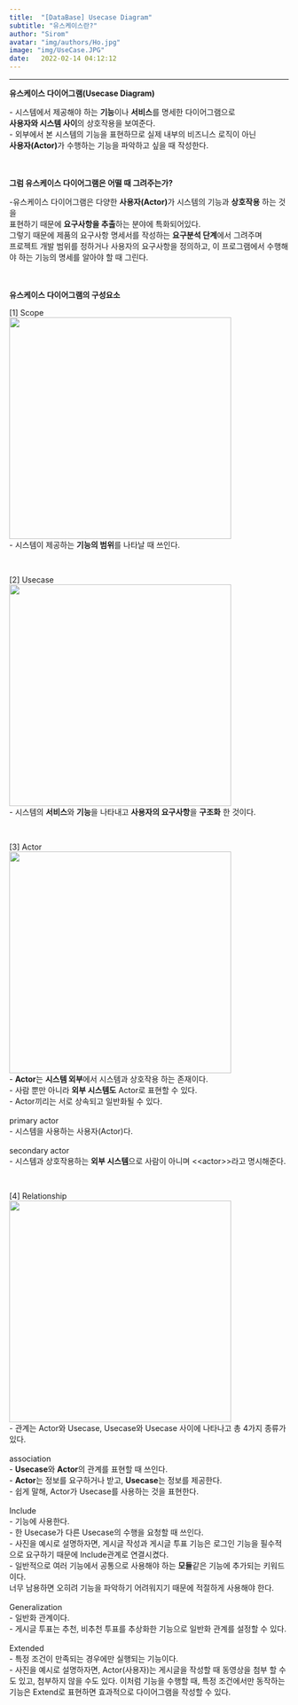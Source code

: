```yaml
---
title:  "[DataBase] Usecase Diagram"
subtitle: "유스케이스란?"
author: "Sirom"
avatar: "img/authors/Ho.jpg"
image: "img/UseCase.JPG"
date:   2022-02-14 04:12:12
---
```

***

<b class="topic">유스케이스 다이어그램(Usecase Diagram)</b>
<p class="content">
  - 시스템에서 제공해야 하는 <b>기능</b>이나 <b>서비스</b>를 명세한 다이어그램으로<br>
   <b>사용자와 시스템 사이</b>의 상호작용을 보여준다.<br>
  - 외부에서 본 시스템의 기능을 표현하므로 실제 내부의 비즈니스 로직이 아닌<br>
   <b>사용자(Actor)</b>가 수행하는 기능을 파악하고 싶을 때 작성한다.
</p>
<br>
<br>
<b class="topic">그럼 유스케이스 다이어그램은 어떨 때 그려주는가?</b>
<p class="content">-유스케이스 다이어그램은 다양한 <b>사용자(Actor)</b>가 시스템의 기능과 <b>상호작용</b> 하는 것을<br> 
   표현하기 때문에 <b>요구사항을 추출</b>하는 분야에 특화되어있다.<br>
   그렇기 때문에 제품의 요구사항 명세서를 작성하는 <b>요구분석 단계</b>에서 그려주며<br>
   프로젝트 개발 범위를 정하거나 사용자의 요구사항을 정의하고, 이 프로그램에서 수행해야 하는 기능의 명세를 알아야 할 때 그린다.
</p>
<br>
<br>
<b class="topic">유스케이스 다이어그램의 구성요소</b>
<p class="content">
  [1] Scope<br>
  <img src="https://img1.daumcdn.net/thumb/R1280x0/?scode=mtistory2&fname=https%3A%2F%2Fblog.kakaocdn.net%2Fdn%2FbKUzV2%2FbtqD7GQ9hFz%2FjsaYUjCUeA8zWF7HVqHulK%2Fimg.png" width="400" height="400"><br>
  - 시스템이 제공하는 <b>기능의 범위</b>를 나타날 때 쓰인다.
</p>
<br>
<p class="content">
  [2] Usecase<br>
  <img src="https://img1.daumcdn.net/thumb/R1280x0/?scode=mtistory2&fname=https%3A%2F%2Fblog.kakaocdn.net%2Fdn%2Fnn1ji%2FbtqD8iWBj8B%2Fmh8iz4ryxEoxfWW0key4w0%2Fimg.png" width="400" height="400"><br>
  - 시스템의 <b>서비스</b>와 <b>기능</b>을 나타내고 <b>사용자의 요구사항</b>을 <b>구조화</b> 한 것이다.
</p>
<br>
<p class="content">
  [3] Actor<br>
  <img src="https://img1.daumcdn.net/thumb/R1280x0/?scode=mtistory2&fname=https%3A%2F%2Fblog.kakaocdn.net%2Fdn%2FdNjqd1%2FbtqD8N29nY1%2FQBJAaLyu3fLbyWPEi9OQWk%2Fimg.png" width="400" height="400"><br>
  - <b>Actor</b>는 <b>시스템 외부</b>에서 시스템과 상호작용 하는 존재이다.<br>
  - 사람 뿐만 아니라 <b>외부 시스템도</b> Actor로 표현할 수 있다.<br>
  - Actor끼리는 서로 상속되고 일반화될 수 있다.<br>
  <br>
  primary actor<br>
  - 시스템을 사용하는 사용자(Actor)다.<br>
  <br>
  secondary actor<br>
  - 시스템과 상호작용하는 <b>외부 시스템</b>으로 사람이 아니며 &lt;&lt;actor&gt;&gt;라고 명시해준다.<br>
</p>
<br>
<p class="content">
  [4] Relationship<br>
  <img src="https://img1.daumcdn.net/thumb/R1280x0/?scode=mtistory2&fname=https%3A%2F%2Fblog.kakaocdn.net%2Fdn%2FH8d2u%2FbtqD9uaZF7p%2FvUJuoF6G4piVLbEzTlEEd1%2Fimg.png" width="400" height="400"><br>
  - 관계는 Actor와 Usecase, Usecase와 Usecase 사이에 나타나고 총 4가지 종류가 있다.<br>
  <br>
  association<br>
  - <b>Usecase</b>와 <b>Actor</b>의 관계를 표현할 때 쓰인다.<br>
  - <b>Actor</b>는 정보를 요구하거나 받고, <b>Usecase</b>는 정보를 제공한다.<br>
  - 쉽게 말해, Actor가 Usecase를 사용하는 것을 표현한다.<br>
  <br>
  Include<br>
  - 기능에 사용한다.<br>
  - 한 Usecase가 다른 Usecase의 수행을 요청할 때 쓰인다.<br>
  - 사진을 예시로 설명하자면, 게시글 작성과 게시글 투표 기능은 로그인 기능을 필수적으로 요구하기 때문에 Include관계로 연결시켰다.<br>
  - 일반적으로 여러 기능에서 공통으로 사용해야 하는 <b>모듈</b>같은 기능에 추가되는 키워드이다.<br>
   너무 남용하면 오히려 기능을 파악하기 어려워지기 때문에 적절하게 사용해야 한다.<br>
  <br>
  Generalization<br>
  - 일반화 관계이다.<br>
  - 게시글 투표는 추천, 비추천 투표를 추상화한 기능으로 일반화 관계를 설정할 수 있다.<br>
  <br>
  Extended<br>
  - 특정 조건이 만족되는 경우에만 실행되는 기능이다.<br>
  - 사진을 예시로 설명하자면, Actor(사용자)는 게시글을 작성할 때 동영상을 첨부 할 수도 있고, 첨부하지 않을 수도 있다. 이처럼 기능을 수행할 때, 특정 조건에서만 동작하는 기능은 Extend로 표현하면 효과적으로 다이어그램을 작성할 수 있다.<br>
</p>
<br>
